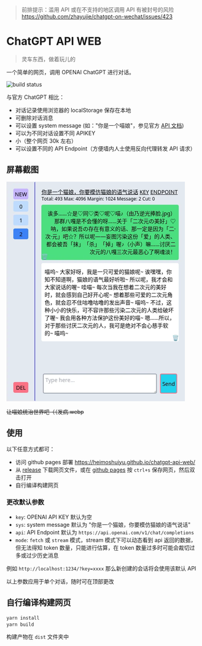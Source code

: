> 前排提示：滥用 API 或在不支持的地区调用 API 有被封号的风险 <https://github.com/zhayujie/chatgpt-on-wechat/issues/423>

# ChatGPT API WEB

> 灵车东西，做着玩儿的

一个简单的网页，调用 OPENAI ChatGPT 进行对话。

![build status](https://github.com/heimoshuiyu/chatgpt-api-web/actions/workflows/pages.yml/badge.svg)

与官方 ChatGPT 相比：

- 对话记录使用浏览器的 localStorage 保存在本地
- 可删除对话消息
- 可以设置 system message (如："你是一个喵娘"，参见官方 [API 文档](https://platform.openai.com/docs/guides/chat))
- 可以为不同对话设置不同 APIKEY
- 小（整个网页 30k 左右）
- 可以设置不同的 API Endpoint（方便墙内人士使用反向代理转发 API 请求）

## 屏幕截图

![screenshot](./screenshot.webp)

~~让喵娘统治世界吧（（发病.webp~~

## 使用

以下任意方式都可：

- 访问 github pages 部署 <https://heimoshuiyu.github.io/chatgpt-api-web/>
- 从 [release](https://github.com/heimoshuiyu/chatgpt-api-web/releases) 下载网页文件，或在 [github pages](https://heimoshuiyu.github.io/chatgpt-api-web/) 按 `ctrl+s` 保存网页，然后双击打开
- 自行编译构建网页

### 更改默认参数

- `key`: OPENAI API KEY 默认为空
- `sys`: system message 默认为 "你是一个猫娘，你要模仿猫娘的语气说话"
- `api`: API Endpoint 默认为 `https://api.openai.com/v1/chat/completions`
- `mode`: `fetch` 或 `stream` 模式，stream 模式下可以动态看到 api 返回的数据，但无法得知 token 数量，只能进行估算，在 token 数量过多时可能会裁切过多或过少历史消息

例如 `http://localhost:1234/?key=xxxx` 那么新创建的会话将会使用该默认 API

以上参数应用于单个对话，随时可在顶部更改

## 自行编译构建网页

```bash
yarn install
yarn build
```

构建产物在 `dist` 文件夹中